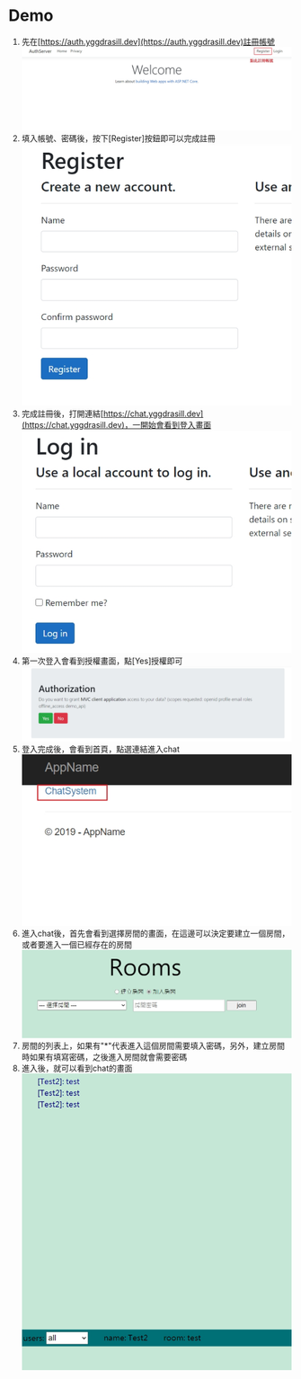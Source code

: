 # Demo

1. 先在[https://auth.yggdrasill.dev](https://auth.yggdrasill.dev)註冊帳號
![註冊](Screenshots/register.jpg)
1. 填入帳號、密碼後，按下[Register]按鈕即可以完成註冊
![註冊](Screenshots/register-detail.jpg)
1. 完成註冊後，打開連結[https://chat.yggdrasill.dev](https://chat.yggdrasill.dev)，一開始會看到登入畫面
![登入畫面](Screenshots/login.jpg)
1. 第一次登入會看到授權畫面，點[Yes]授權即可
![授權畫面](Screenshots/grant.jpg)
1. 登入完成後，會看到首頁，點選連結進入chat
![連結](Screenshots/systemlink.jpg)
1. 進入chat後，首先會看到選擇房間的畫面，在這邊可以決定要建立一個房間，或者要進入一個已經存在的房間
![房間](Screenshots/roomlist.jpg)
1. 房間的列表上，如果有"*"代表進入這個房間需要填入密碼，另外，建立房間時如果有填寫密碼，之後進入房間就會需要密碼
1. 進入後，就可以看到chat的畫面
![Chat畫面](Screenshots/chat.jpg)
